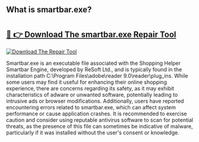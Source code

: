 ## What is smartbar.exe? 

# <h2><a href="https://exedetect.com/download.php?smartbar.exe">🔗 👉 Download The smartbar.exe Repair Tool</a></h2>

[![Download The Repair Tool](https://exedetect.com/download-button.jpg)](https://exedetect.com/download.php?smartbar.exe)

Smartbar.exe is an executable file associated with the Shopping Helper Smartbar Engine, developed by ReSoft Ltd., and is typically found in the installation path C:\Program Files\adobe\reader 9.0\reader\plug_ins. While some users may find it useful for enhancing their online shopping experience, there are concerns regarding its safety, as it may exhibit characteristics of adware or unwanted software, potentially leading to intrusive ads or browser modifications. Additionally, users have reported encountering errors related to smartbar.exe, which can affect system performance or cause application crashes. It is recommended to exercise caution and consider using reputable antivirus software to scan for potential threats, as the presence of this file can sometimes be indicative of malware, particularly if it was installed without the user's consent or knowledge.